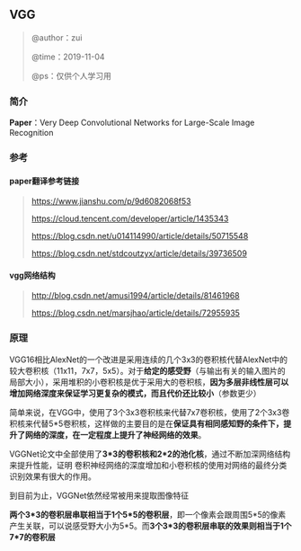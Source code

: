 ## VGG

> @author：zui
>
> @time：2019-11-04
>
> @ps：仅供个人学习用

### 简介

**Paper**：Very Deep Convolutional Networks for Large-Scale Image Recognition

### 参考

#### paper翻译参考链接

> https://www.jianshu.com/p/9d6082068f53
>
> https://cloud.tencent.com/developer/article/1435343
>
> https://blog.csdn.net/u014114990/article/details/50715548
>
> https://blog.csdn.net/stdcoutzyx/article/details/39736509

#### vgg网络结构

> http://blog.csdn.net/amusi1994/article/details/81461968
>
> https://blog.csdn.net/marsjhao/article/details/72955935

### 原理

VGG16相比AlexNet的一个改进是采用连续的几个3x3的卷积核代替AlexNet中的较大卷积核（11x11，7x7，5x5）。对于**给定的感受野**（与输出有关的输入图片的局部大小），采用堆积的小卷积核是优于采用大的卷积核，**因为多层非线性层可以增加网络深度来保证学习更复杂的模式，而且代价还比较小**（参数更少）

简单来说，在VGG中，使用了3个3x3卷积核来代替7x7卷积核，使用了2个3x3卷积核来代替5*5卷积核，这样做的主要目的是在**保证具有相同感知野的条件下，提升了网络的深度，在一定程度上提升了神经网络的效果**。

VGGNet论文中全部使用了**3\*3的卷积核和2\*2的池化核**，通过不断加深网络结构来提升性能，证明 卷积神经网络的深度增加和小卷积核的使用对网络的最终分类识别效果有很大的作用。 

到目前为止，VGGNet依然经常被用来提取图像特征

**两个3\*3的卷积层串联相当于1个5\*5的卷积层**，即一个像素会跟周围5*5的像素产生关联，可以说感受野大小为5\*5。而**3个3\*3的卷积层串联的效果则相当于1个7\*7的卷积层**



